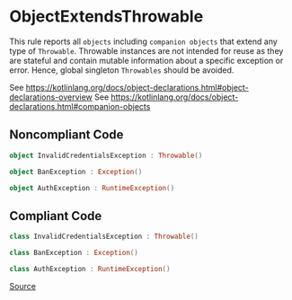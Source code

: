 # ObjectExtendsThrowable

This rule reports all `objects` including `companion objects` that extend any type of
`Throwable`. Throwable instances are not intended for reuse as they are stateful and contain
mutable information about a specific exception or error. Hence, global singleton `Throwables`
should be avoided.

See https://kotlinlang.org/docs/object-declarations.html#object-declarations-overview
See https://kotlinlang.org/docs/object-declarations.html#companion-objects

## Noncompliant Code

```kotlin
object InvalidCredentialsException : Throwable()

object BanException : Exception()

object AuthException : RuntimeException()
```
## Compliant Code

```kotlin
class InvalidCredentialsException : Throwable()

class BanException : Exception()

class AuthException : RuntimeException()
```

[Source](https://arturbosch.github.io/detekt/exceptions.html#objectextendsthrowable)

